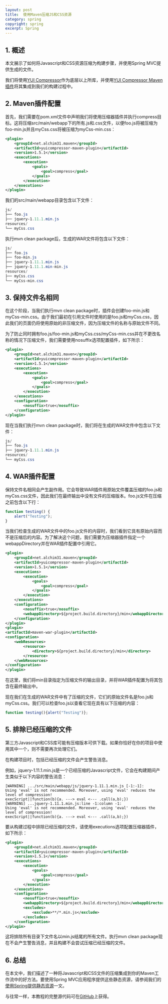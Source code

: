 ```yaml
---
layout: post
title:  使用Maven压缩JS和CSS资源
category: spring
copyright: spring
excerpt: Spring
---
```


## 1. 概述

本文展示了如何将Javascript和CSS资源压缩为构建步骤，并使用Spring MVC提供生成的文件。

我们将使用[YUI Compressor](https://yui.github.io/yuicompressor/)作为底层以上所库，并使用[YUI Compressor Maven插件](https://davidb.github.io/yuicompressor-maven-plugin/)将其集成到我们的构建过程中。

## 2. Maven插件配置

首先，我们需要在pom.xml文件中声明我们将使用压缩器插件并执行compress目标。这将压缩src/main/webapp下的所有.js和.css文件，以便foo.js将被压缩为foo-min.js并且myCss.css将被压缩为myCss-min.css：

```xml
<plugin>
    <groupId>net.alchim31.maven</groupId>
    <artifactId>yuicompressor-maven-plugin</artifactId>
    <version>1.5.1</version>
    <executions>
        <execution>
            <goals>
                <goal>compress</goal>
            </goals>
        </execution>
    </executions>
</plugin>
```

我们的src/main/webapp目录包含以下文件：

```powershell
js/
├── foo.js
├── jquery-1.11.1.min.js
resources/
└── myCss.css
```

执行mvn clean package后，生成的WAR文件将包含以下文件：

```powershell
js/
├── foo.js
├── foo-min.js
├── jquery-1.11.1.min.js
├── jquery-1.11.1.min-min.js
resources/
├── myCss.css
└── myCss-min.css
```

## 3. 保持文件名相同

在这个阶段，当我们执行mvn clean package时，插件会创建foo-min.js和myCss-min.css。由于我们最初在引用文件时使用的是foo.js和myCss.css，因此我们的页面仍将使用原始的非压缩文件，因为压缩文件的名称与原始文件不同。

为了防止同时拥有foo.js/foo-min.js和myCss.css/myCss-min.css并在不更改名称的情况下压缩文件，我们需要使用nosuffix选项配置插件，如下所示：

```xml
<plugin>
    <groupId>net.alchim31.maven</groupId>
    <artifactId>yuicompressor-maven-plugin</artifactId>
    <version>1.5.1</version>
    <executions>
        <execution>
            <goals>
                <goal>compress</goal>
            </goals>
        </execution>
    </executions>
    <configuration>
        <nosuffix>true</nosuffix>
    </configuration>
</plugin>
```

现在当我们执行mvn clean package时，我们将在生成的WAR文件中包含以下文件：

```powershell
js/
├── foo.js
├── jquery-1.11.1.min.js
resources/
└── myCss.css
```

## 4. WAR插件配置

保持文件名相同会产生副作用。它会导致WAR插件用原始文件覆盖压缩的foo.js和myCss.css文件，因此我们在最终输出中没有文件的压缩版本。foo.js文件在压缩之前包含以下行：

```javascript
function testing() {
    alert("Testing");
}
```

当我们检查生成的WAR文件中的foo.js文件的内容时，我们看到它具有原始内容而不是压缩后的内容。为了解决这个问题，我们需要为压缩器插件指定一个webappDirectory并在WAR插件配置中引用它。

```xml
<plugin>
    <groupId>net.alchim31.maven</groupId>
    <artifactId>yuicompressor-maven-plugin</artifactId>
    <version>1.5.1</version>
    <executions>
        <execution>
            <goals>
                <goal>compress</goal>
            </goals>
        </execution>
    </executions>
    <configuration>
        <nosuffix>true</nosuffix>
        <webappDirectory>${project.build.directory}/min</webappDirectory>
    </configuration>
</plugin>
<plugin>
<artifactId>maven-war-plugin</artifactId>
<configuration>
    <webResources>
        <resource>
            <directory>${project.build.directory}/min</directory>
        </resource>
    </webResources>
</configuration>
</plugin>
```

在这里，我们将min目录指定为压缩文件的输出目录，并将WAR插件配置为将其包含在最终输出中。

现在我们在生成的WAR文件中有了压缩的文件，它们的原始文件名是foo.js和myCss.css。我们可以检查foo.js以查看它现在具有以下压缩的内容：

```javascript
function testing(){alert("Testing")};
```

## 5. 排除已经压缩的文件

第三方Javascript和CSS库可能有压缩版本可供下载。如果你恰好在你的项目中使用其中一个，则不需要再次处理它们。

在构建项目时，包括已经压缩的文件会产生警告消息。

例如，jquery-1.11.1.min.js是一个已经压缩的Javascript文件，它会在构建期间产生类似于以下内容的警告消息：

```shell
[WARNING] .../src/main/webapp/js/jquery-1.11.1.min.js [-1:-1]: 
Using 'eval' is not recommended. Moreover, using 'eval' reduces the level of compression!
execScript||function(b){a. ---> eval <--- .call(a,b);})
[WARNING] ...jquery-1.11.1.min.js:line -1:column -1: 
Using 'eval' is not recommended. Moreover, using 'eval' reduces the level of compression!
execScript||function(b){a. ---> eval <--- .call(a,b);})
```

要从构建过程中排除已经压缩的文件，请使用executions选项配置压缩器插件，如下所示：

```xml
<plugin>
    <groupId>net.alchim31.maven</groupId>
    <artifactId>yuicompressor-maven-plugin</artifactId>
    <version>1.5.1</version>
    <executions>
        <execution>
            <goals>
                <goal>compress</goal>
            </goals>
        </execution>
    </executions>
    <configuration>
        <nosuffix>true</nosuffix>
        <webappDirectory>${project.build.directory}/min</webappDirectory>
        <excludes>
            <exclude>**/*.min.js</exclude>
        </excludes>
    </configuration>
</plugin>
```

这将排除所有目录下文件名以min.js结尾的所有文件。执行mvn clean package现在不会产生警告消息，并且构建不会尝试压缩已经压缩的文件。

## 6. 总结

在本文中，我们描述了一种将Javascript和CSS文件的压缩集成到你的Maven工作流中的好方法。要使用Spring MVC应用程序提供这些静态资源，请参阅我们的[使用Spring提供静态资源](https://www.baeldung.com/spring-mvc-static-resources)一文。

与往常一样，本教程的完整源代码可在[GitHub](https://github.com/tuyucheng7/taketoday-tutorial4j/tree/master/spring-modules/spring-static-resources)上获得。